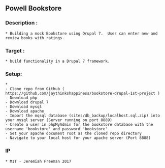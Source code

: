 ## Powell Bookstore

### Description :
    * Building a mock Bookstore using Drupal 7.  User can enter new and review books with ratings.

### Target :
    * build functionality in a Drupal 7 framework.

### Setup:
    *
    - Clone repo from Github ( https://github.com/jaythinkshappiness/bookstore-drupal-1st-project )
    - Download php
    - Download drupal 7
    - Download mysql
    - Download apache
    - Import the mqsql database (sites/db_backup/localhost.sql.zip) into your mysql server (Server running on port 8889)
    - Create a user in phpMyAdmin for the bookstore database with the username 'bookstore' and password 'bookstore'
    - Set your apache document root as the cloned repo directory
    - Navigate to your local host for your apache server (Port 8888)

### IP
    * MIT - Jeremiah Freeman 2017
